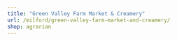 ```yaml
---
title: "Green Valley Farm Market & Creamery"
url: /milford/green-valley-farm-market-and-creamery/
shop: agrarian
---
```

